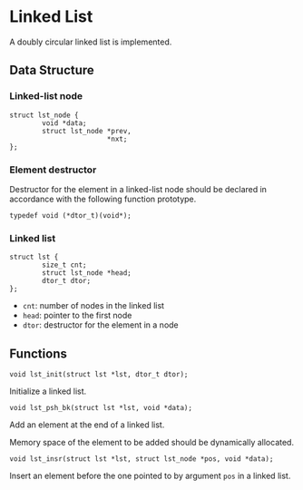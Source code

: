 # Linked List

A doubly circular linked list is implemented.

## Data Structure

### Linked-list node

```
struct lst_node {
        void *data;
        struct lst_node *prev,
                        *nxt;
};
```

### Element destructor

Destructor for the element in a linked-list node should be declared in accordance with the following function prototype.

```
typedef void (*dtor_t)(void*);
```

### Linked list

```
struct lst {
        size_t cnt;
        struct lst_node *head;
        dtor_t dtor;
};
```

- `cnt`: number of nodes in the linked list
- `head`: pointer to the first node
- `dtor`: destructor for the element in a node

## Functions

```
void lst_init(struct lst *lst, dtor_t dtor);
```

Initialize a linked list.

```
void lst_psh_bk(struct lst *lst, void *data);
```

Add an element at the end of a linked list.

Memory space of the element to be added should be dynamically allocated.

```
void lst_insr(struct lst *lst, struct lst_node *pos, void *data);
```

Insert an element before the one pointed to by argument `pos` in a linked list.

